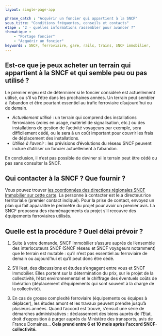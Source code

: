 ```yaml
---
layout: single-page-app

phrase_catch : "Acquérir un foncier qui appartient à la SNCF"
sous_titre: "Conditions fréquentes, conseils et contacts"
etape : "2 - quelles informations rassembler pour avancer ?"
thematique : 
    - "Portage foncier"
    - "Acquérir un foncier"
keywords : SNCF, ferroviaire, gare, rails, trains, SNCF immobilier,
---
```


## Est-ce que je peux acheter un terrain qui appartient à la SNCF et qui semble peu ou pas utilisé ?

Le premier enjeu est de déterminer si le foncier considéré est actuellement utilisé, ou s’il va l’être dans les prochaines années. Un terrain peut sembler à l’abandon et être pourtant essentiel au trafic ferroviaire d’aujourd’hui ou de demain.

- *Actuellement utilisé* : un terrain qui comprend des installations ferroviaires (voies en usage, matériel de signalisation, etc.) ou des installations de gestion de l’activité voyageurs par exemple, sera difficilement cédé, ou le sera à un coût important pour couvrir les frais de déplacement des installations.
- *Utilisé à l’avenir* : les prévisions d’évolutions du réseau SNCF peuvent inclure d’utiliser un foncier actuellement à l’abandon.

En conclusion, il n’est pas possible de deviner si le terrain peut être cédé ou pas sans consulter la SNCF.

## Qui contacter à la SNCF ? Que fournir ?

Vous pouvez trouver [les coordonnées des directions régionales SNCF Immobilier sur cette carte](carte-directions-territoriales-SNCF-immobilier.pdf). La personne à contacter est le.a directeur.rice territorial.e (premier contact indiqué).
Pour la prise de contact, envoyez un plan qui fait apparaître le périmètre du projet pour avoir un premier avis. La SNCF proposera des réaménagements du projet s’il recouvre des équipements ferroviaires utilisés.

## Quelle est la procédure ? Quel délai prévoir ?

1. Suite à votre demande, SNCF Immobilier s’assure auprès de l’ensemble des interlocuteurs SNCF (SNCF réseau et SNCF voyageurs notamment) que le terrain est mutable : qu’il n’est pas essentiel au ferroviaire de demain ou aujourd’hui et qu’il peut donc être cédé.

2. S’il l’est, des discussions et études s’engagent entre vous et SNCF Immobilier. Elles portent sur la détermination du prix, sur le projet de la collectivité, l’état environnemental et le chiffrage des éventuels coûts de libération (déplacement d’équipements qui sont souvent à la charge de la collectivité).

3. En cas de grosse complexité ferroviaire (équipements ou équipes à déplacer), les études amont et les travaux peuvent prendre jusqu’à plusieurs années.
Quand l’accord est trouvé, s'ensuit une série de démarches administratives : déclassement des biens auprès de l’Etat, droit d’opposition à purger auprès du Ministère des transports, avis de France Domaines…  **Cela prend entre 6 et 10 mois après l'accord SNCF-collectivité.**


